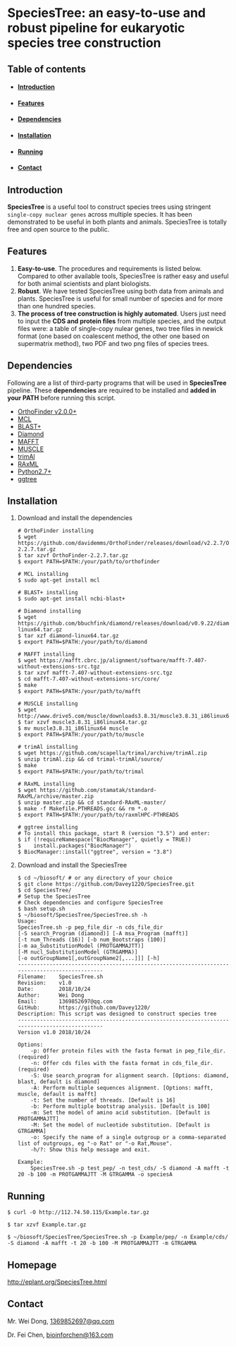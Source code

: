 #                              SpeciesTree: an easy-to-use and robust pipeline for eukaryotic species tree construction

## Table of contents

- #### [Introduction](#Introduction)

- #### [Features](#Features)

- #### [Dependencies](#Dependencies)

- #### [Installation](#Installation)

- #### [Running](#Running)

- #### [Contact](#Contact)

## Introduction

**SpeciesTree** is a useful tool to construct species trees using stringent `single-copy nuclear genes` across multiple species. It has been demonstrated to be useful in both plants and animals. SpeciesTree is totally free and open source to the public. 

## Features

1. **Easy-to-use**. The procedures and requirements is listed below. Compared to other available tools, SpeciesTree is rather easy and useful for both animal scientists and plant biologists.
2. **Robust**. We have tested SpeciesTree using both data from animals and plants. SpeciesTree is useful for small number of species and for more than one hundred species. 
3. **The process of tree construction is highly automated**. Users just need to input the **CDS and protein files** from multiple species, and the output files were: a table of single-copy nulear genes, two tree files in newick format (one based on coalescent method, the other one based on supermatrix method), two PDF and two png files of species trees.

## Dependencies

Following are a list of third-party programs that will be used in **SpeciesTree** pipeline. These **dependencies** are required to be installed and **added in your PATH** before running this script.

- [OrthoFinder v2.0.0+](https://github.com/davidemms/OrthoFinder/releases/)
- [MCL](https://www.micans.org/mcl/)
- [BLAST+](ftp://ftp.ncbi.nlm.nih.gov/blast/executables/blast+/LATEST/)
- [Diamond](https://github.com/bbuchfink/diamond/)
- [MAFFT](https://mafft.cbrc.jp/alignment/software/)
- [MUSCLE](http://www.drive5.com/muscle/)
- [trimAl](http://trimal.cgenomics.org/)
- [RAxML](https://cme.h-its.org/exelixis/web/software/raxml/index.html)
- [Python2.7+](https://www.python.org/)
- [ggtree](https://www.bioconductor.org/packages/release/bioc/html/ggtree.html)

## Installation

1. Download and install the dependencies

   ```shell
   # OrthoFinder installing
   $ wget https://github.com/davidemms/OrthoFinder/releases/download/v2.2.7/OrthoFinder-2.2.7.tar.gz
   $ tar xzvf OrthoFinder-2.2.7.tar.gz
   $ export PATH=$PATH:/your/path/to/orthofinder
   
   # MCL installing
   $ sudo apt-get install mcl
   
   # BLAST+ installing
   $ sudo apt-get install ncbi-blast+
   
   # Diamond installing
   $ wget https://github.com/bbuchfink/diamond/releases/download/v0.9.22/diamond-linux64.tar.gz
   $ tar xzf diamond-linux64.tar.gz
   $ export PATH=$PATH:/your/path/to/diamond
   
   # MAFFT installing
   $ wget https://mafft.cbrc.jp/alignment/software/mafft-7.407-without-extensions-src.tgz
   $ tar xzvf mafft-7.407-without-extensions-src.tgz
   $ cd mafft-7.407-without-extensions-src/core/
   $ make
   $ export PATH=$PATH:/your/path/to/mafft
   
   # MUSCLE installing
   $ wget http://www.drive5.com/muscle/downloads3.8.31/muscle3.8.31_i86linux64.tar.gz
   $ tar xzvf muscle3.8.31_i86linux64.tar.gz
   $ mv muscle3.8.31_i86linux64 muscle
   $ export PATH=$PATH:/your/path/to/muscle
   
   # trimAl installing
   $ wget https://github.com/scapella/trimal/archive/trimAl.zip
   $ unzip trimAl.zip && cd trimal-trimAl/source/
   $ make
   $ export PATH=$PATH:/your/path/to/trimal
   
   # RAxML installing
   $ wget https://github.com/stamatak/standard-RAxML/archive/master.zip
   $ unzip master.zip && cd standard-RAxML-master/
   $ make -f Makefile.PTHREADS.gcc && rm *.o
   $ export PATH=$PATH:/your/path/to/raxmlHPC-PTHREADS
   
   # ggtree installing
   # To install this package, start R (version "3.5") and enter:
   $ if (!requireNamespace("BiocManager", quietly = TRUE))
   $ 	install.packages("BiocManager")
   $ BiocManager::install("ggtree", version = "3.8")
   ```

2. Download and install the SpeciesTree

   ```shell
   $ cd ~/biosoft/ # or any directory of your choice
   $ git clone https://github.com/Davey1220/SpeciesTree.git
   $ cd SpeciesTree/
   # Setup the SpeciesTree 
   # Check dependencies and configure SpeciesTree
   $ bash setup.sh 
   $ ~/biosoft/SpeciesTree/SpeciesTree.sh -h
   Usage:
   SpeciesTree.sh -p pep_file_dir -n cds_file_dir 
   [-S search_Program (diamond)] [-A msa_Program (mafft)]
   [-t num_Threads (16)] [-b num_Bootstraps (100)] 
   [-m aa_SubstitutionModel (PROTGAMMAJTT)] 
   [-M nucl_SubstitutionModel (GTRGAMMA)]
   [-o outGroupName1[,outGroupName2[,...]]] [-h]
   ----------------------------------------------------------------------------------------------
   Filename:    SpeciesTree.sh
   Revision:    v1.0
   Date:        2018/10/24
   Author:      Wei Dong
   Email:       1369852697@qq.com
   GitHub:      https://github.com/Davey1220/
   Description: This script was designed to construct species tree 
   ----------------------------------------------------------------------------------------------
   Version v1.0 2018/10/24
   
   Options:
       -p: Offer protein files with the fasta format in pep_file_dir. (required)
       -n: Offer cds files with the fasta format in cds_file_dir. (required)
       -S: Use search_program for alignment search. [Options: diamond, blast, default is diamond]
       -A: Perform multiple sequences alignment. [Options: mafft, muscle, default is mafft]
       -t: Set the number of threads. [Default is 16]
       -b: Perform multiple bootstrap analysis. [Default is 100]
       -m: Set the model of amino acid substitution. [Default is PROTGAMMAJTT]
       -M: Set the model of nucleotide substitution. [Default is GTRGAMMA]
       -o: Specify the name of a single outgroup or a comma-separated list of outgroups, eg "-o Rat" or "-o Rat,Mouse".
       -h/?: Show this help message and exit.
   
   Example:
       SpeciesTree.sh -p test_pep/ -n test_cds/ -S diamond -A mafft -t 20 -b 100 -m PROTGAMMAJTT -M GTRGAMMA -o speciesA
   ```

## Running

```shell
$ curl -O http://112.74.50.115/Example.tar.gz

$ tar xzvf Example.tar.gz

$ ~/biosoft/SpeciesTree/SpeciesTree.sh -p Example/pep/ -n Example/cds/ -S diamond -A mafft -t 20 -b 100 -M PROTGAMMAJTT -m GTRGAMMA
```

## Homepage

<http://eplant.org/SpeciesTree.html>

## Contact

Mr. Wei Dong, 1369852697@qq.com 

Dr. Fei Chen, bioinforchen@163.com